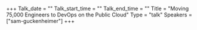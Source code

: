 +++
Talk_date = ""
Talk_start_time = ""
Talk_end_time = ""
Title = "Moving 75,000 Engineers to DevOps on the Public Cloud"
Type = "talk"
Speakers = ["sam-guckenheimer"]
+++


